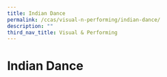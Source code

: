 ```yaml
---
title: Indian Dance
permalink: /ccas/visual-n-performing/indian-dance/
description: ""
third_nav_title: Visual & Performing
---
```

# Indian Dance
